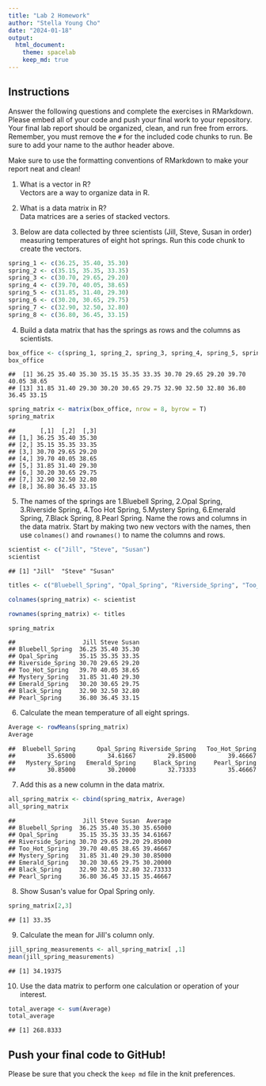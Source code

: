 ```yaml
---
title: "Lab 2 Homework"
author: "Stella Young Cho"
date: "2024-01-18"
output:
  html_document: 
    theme: spacelab
    keep_md: true
---
```


## Instructions
Answer the following questions and complete the exercises in RMarkdown. Please embed all of your code and push your final work to your repository. Your final lab report should be organized, clean, and run free from errors. Remember, you must remove the `#` for the included code chunks to run. Be sure to add your name to the author header above.  

Make sure to use the formatting conventions of RMarkdown to make your report neat and clean!  

1. What is a vector in R?  
Vectors are a way to organize data in R.

2. What is a data matrix in R?  
Data matrices are a series of stacked vectors.

3. Below are data collected by three scientists (Jill, Steve, Susan in order) measuring temperatures of eight hot springs. Run this code chunk to create the vectors.  

```r
spring_1 <- c(36.25, 35.40, 35.30)
spring_2 <- c(35.15, 35.35, 33.35)
spring_3 <- c(30.70, 29.65, 29.20)
spring_4 <- c(39.70, 40.05, 38.65)
spring_5 <- c(31.85, 31.40, 29.30)
spring_6 <- c(30.20, 30.65, 29.75)
spring_7 <- c(32.90, 32.50, 32.80)
spring_8 <- c(36.80, 36.45, 33.15)
```

4. Build a data matrix that has the springs as rows and the columns as scientists.  

```r
box_office <- c(spring_1, spring_2, spring_3, spring_4, spring_5, spring_6, spring_7, spring_8)
box_office
```

```
##  [1] 36.25 35.40 35.30 35.15 35.35 33.35 30.70 29.65 29.20 39.70 40.05 38.65
## [13] 31.85 31.40 29.30 30.20 30.65 29.75 32.90 32.50 32.80 36.80 36.45 33.15
```


```r
spring_matrix <- matrix(box_office, nrow = 8, byrow = T)
spring_matrix
```

```
##       [,1]  [,2]  [,3]
## [1,] 36.25 35.40 35.30
## [2,] 35.15 35.35 33.35
## [3,] 30.70 29.65 29.20
## [4,] 39.70 40.05 38.65
## [5,] 31.85 31.40 29.30
## [6,] 30.20 30.65 29.75
## [7,] 32.90 32.50 32.80
## [8,] 36.80 36.45 33.15
```
5. The names of the springs are 1.Bluebell Spring, 2.Opal Spring, 3.Riverside Spring, 4.Too Hot Spring, 5.Mystery Spring, 6.Emerald Spring, 7.Black Spring, 8.Pearl Spring. Name the rows and columns in the data matrix. Start by making two new vectors with the names, then use `colnames()` and `rownames()` to name the columns and rows.

```r
scientist <- c("Jill", "Steve", "Susan")
scientist
```

```
## [1] "Jill"  "Steve" "Susan"
```


```r
titles <- c("Bluebell_Spring", "Opal_Spring", "Riverside_Spring", "Too_Hot_Spring", "Mystery_Spring", "Emerald_Spring", "Black_Spring", "Pearl_Spring")
```


```r
colnames(spring_matrix) <- scientist
```


```r
rownames(spring_matrix) <- titles
```


```r
spring_matrix
```

```
##                   Jill Steve Susan
## Bluebell_Spring  36.25 35.40 35.30
## Opal_Spring      35.15 35.35 33.35
## Riverside_Spring 30.70 29.65 29.20
## Too_Hot_Spring   39.70 40.05 38.65
## Mystery_Spring   31.85 31.40 29.30
## Emerald_Spring   30.20 30.65 29.75
## Black_Spring     32.90 32.50 32.80
## Pearl_Spring     36.80 36.45 33.15
```
6. Calculate the mean temperature of all eight springs.

```r
Average <- rowMeans(spring_matrix)
Average
```

```
##  Bluebell_Spring      Opal_Spring Riverside_Spring   Too_Hot_Spring 
##         35.65000         34.61667         29.85000         39.46667 
##   Mystery_Spring   Emerald_Spring     Black_Spring     Pearl_Spring 
##         30.85000         30.20000         32.73333         35.46667
```

7. Add this as a new column in the data matrix.  

```r
all_spring_matrix <- cbind(spring_matrix, Average)
all_spring_matrix
```

```
##                   Jill Steve Susan  Average
## Bluebell_Spring  36.25 35.40 35.30 35.65000
## Opal_Spring      35.15 35.35 33.35 34.61667
## Riverside_Spring 30.70 29.65 29.20 29.85000
## Too_Hot_Spring   39.70 40.05 38.65 39.46667
## Mystery_Spring   31.85 31.40 29.30 30.85000
## Emerald_Spring   30.20 30.65 29.75 30.20000
## Black_Spring     32.90 32.50 32.80 32.73333
## Pearl_Spring     36.80 36.45 33.15 35.46667
```

8. Show Susan's value for Opal Spring only.

```r
spring_matrix[2,3]
```

```
## [1] 33.35
```

9. Calculate the mean for Jill's column only.  

```r
jill_spring_measurements <- all_spring_matrix[ ,1]
mean(jill_spring_measurements)
```

```
## [1] 34.19375
```

10. Use the data matrix to perform one calculation or operation of your interest.

```r
total_average <- sum(Average)
total_average
```

```
## [1] 268.8333
```

## Push your final code to GitHub!
Please be sure that you check the `keep md` file in the knit preferences.  

